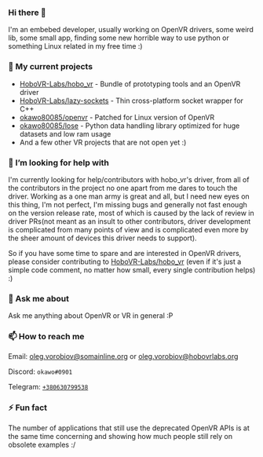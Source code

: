 ### Hi there 👋

I'm an embebed developer, usually working on OpenVR drivers, some weird lib, some small app, finding some new horrible way to use python or something Linux related in my free time :)

### 🔭 My current projects
* [HoboVR-Labs/hobo_vr](https://github.com/HoboVR-Labs/hobo_vr) - Bundle of prototyping tools and an OpenVR driver
* [HoboVR-Labs/lazy-sockets](https://github.com/HoboVR-Labs/lazy-sockets) - Thin cross-platform socket wrapper for C++
* [okawo80085/openvr](https://github.com/okawo80085/openvr) - Patched for Linux version of OpenVR
* [okawo80085/lose](https://github.com/okawo80085/lose) - Python data handling library optimized for huge datasets and low ram usage
* And a few other VR projects that are not open yet :)

### 🤔 I’m looking for help with
I'm currently looking for help/contributors with hobo_vr's driver, from all of the contributors in the project no one apart from me dares to touch the driver. Working as a one man army is great and all, but I need new eyes on this thing, I'm not perfect, I'm missing bugs and generally not fast enough on the version release rate, most of which is caused by the lack of review in driver PRs(not meant as an insult to other contributors, driver development is complicated from many points of view and is complicated even more by the sheer amount of devices this driver needs to support).

So if you have some time to spare and are interested in OpenVR drivers, please consider contributing to [HoboVR-Labs/hobo_vr](https://github.com/HoboVR-Labs/hobo_vr) (even if it's just a simple code comment, no matter how small, every single contribution helps) :)

### 💬 Ask me about
Ask me anything about OpenVR or VR in general :P

### 📫 How to reach me
Email: oleg.vorobiov@somainline.org or oleg.vorobiov@hobovrlabs.org

Discord: `okawo#0901`

Telegram: [`+380630799538`](tel:+380630799538)

### ⚡ Fun fact
The number of applications that still use the deprecated OpenVR APIs is at the same time concerning and showing how much people still rely on obsolete examples :/

